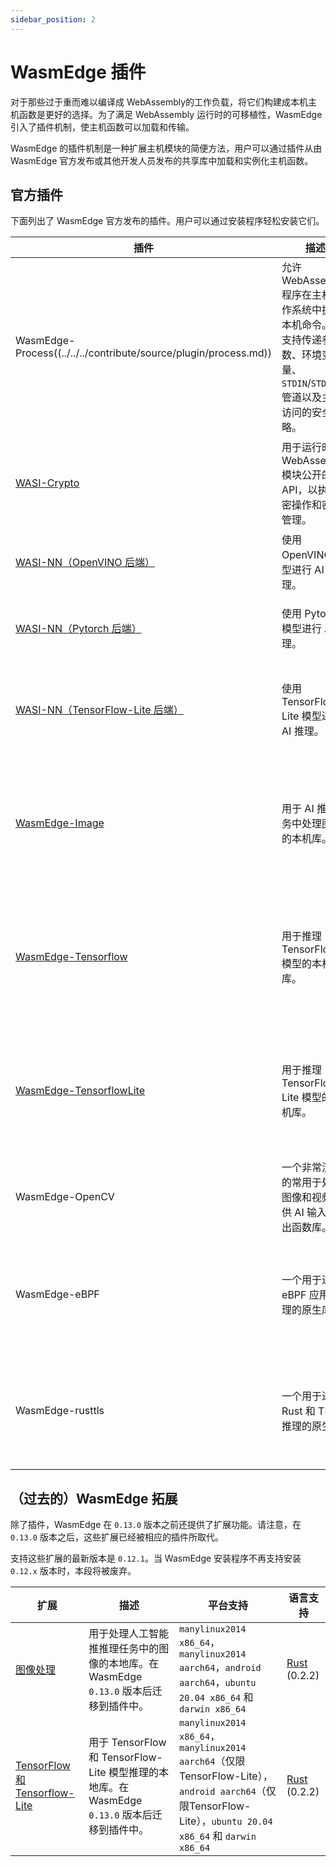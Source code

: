 ```yaml
---
sidebar_position: 2
---
```


# WasmEdge 插件

对于那些过于重而难以编译成 WebAssembly的工作负载，将它们构建成本机主机函数是更好的选择。为了满足 WebAssembly 运行时的可移植性，WasmEdge 引入了插件机制，使主机函数可以加载和传输。

WasmEdge 的插件机制是一种扩展主机模块的简便方法，用户可以通过插件从由 WasmEdge 官方发布或其他开发人员发布的共享库中加载和实例化主机函数。

## 官方插件

下面列出了 WasmEdge 官方发布的插件。用户可以通过安装程序轻松安装它们。

| 插件 | 描述 | 平台支持 | 语言支持 |
| --- | --- | --- | --- |
| WasmEdge-Process((../../../contribute/source/plugin/process.md)) | 允许 WebAssembly 程序在主机操作系统中执行本机命令。它支持传递参数、环境变量、`STDIN`/`STDOUT` 管道以及主机访问的安全策略。 | `manylinux2014 x86_64`，`manylinux2014 aarch64` 和 `ubuntu 20.04 x86_64`（自`0.10.0`） | [Rust](https://crates.io/crates/wasmedge_process_interface) |
| [WASI-Crypto](https://github.com/WebAssembly/wasi-crypto) | 用于运行时向 WebAssembly 模块公开的 API，以执行加密操作和密钥管理。 | `manylinux2014 x86_64`，`manylinux2014 aarch64` 和 `ubuntu 20.04 x86_64`（自`0.10.1`） | [Rust](https://crates.io/crates/wasi-crypto) |
| [WASI-NN](https://github.com/WebAssembly/wasi-nn)[（OpenVINO 后端）](../../../develop/rust/wasinn/openvino.md) | 使用 OpenVINO 模型进行 AI 推理。 | `ubuntu 20.04 x86_64`（自`0.10.1`） | [Rust](https://crates.io/crates/wasi-nn)，JavaScript |
| [WASI-NN](https://github.com/WebAssembly/wasi-nn)[（Pytorch 后端）](../../../develop/rust/wasinn/pytorch.md)   | 使用 Pytorch 模型进行 AI 推理。 | `manylinux2014 x86_64` 和 `ubuntu 20.04 x86_64`（自`0.11.1`） | [Rust](https://crates.io/crates/wasi-nn)，JavaScript |
| [WASI-NN](https://github.com/WebAssembly/wasi-nn)[（TensorFlow-Lite 后端）](../../../develop/rust/wasinn/tensorflow_lite.md)  | 使用 TensorFlow-Lite 模型进行 AI 推理。 | `manylinux2014 x86_64`，`manylinux2014 aarch64` 和 `ubuntu 20.04 x86_64`（自`0.11.2`） | [Rust](https://crates.io/crates/wasi-nn)，JavaScript |
| [WasmEdge-Image](../../../contribute/source/plugin/image.md) | 用于 AI 推理任务中处理图像的本机库。 | `manylinux2014 x86_64`，`manylinux2014 aarch64`，`ubuntu 20.04 x86_64`，`darwin x86_64` 和 `darwin arm64`（自`0.13.0`） | [Rust](https://crates.io/crates/wasmedge_tensorflow_interface)（0.3.0） |
| [WasmEdge-Tensorflow]((../../../contribute/source/plugin/tensorflow.md)) | 用于推理 TensorFlow 模型的本机库。 | `manylinux2014 x86_64`，`manylinux2014 aarch64`，`ubuntu 20.04 x86_64`，`darwin x86_64` 和 `darwin arm64`（自`0.13.0`） | [Rust](https://crates.io/crates/wasmedge_tensorflow_interface)（0.3.0） |
| [WasmEdge-TensorflowLite](../../../contribute/source/plugin/tensorflowlite.md)  | 用于推理 TensorFlow-Lite 模型的本机库。 | `manylinux2014 x86_64`，`manylinux2014 aarch64`，`ubuntu 20.04 x86_64`，`darwin x86_64` 和 `darwin arm64`（自`0.13.0`） | [Rust](https://crates.io/crates/wasmedge_tensorflow_interface) |
| WasmEdge-OpenCV | 一个非常流行的常用于处理图像和视频以供 AI 输入/输出函数库。      | 未发布                                       | Rust |
| WasmEdge-eBPF                                                               | 一个用于进行 eBPF 应用推理的原生库                                                                                                                                                          | `manylinux2014 x86_64`, `manylinux2014 aarch64`, `ubuntu 20.04 x86_64`, `darwin x86_64`, and `darwin arm64` (since `0.13.0`) | Rust                                                                   |
| WasmEdge-rusttls                                                            | 一个用于进行 Rust 和 TLS 推理的原生库                                                                                                                                                        | `manylinux2014 x86_64`, `manylinux2014 aarch64`, `ubuntu 20.04 x86_64`, `darwin x86_64`, and `darwin arm64` (since `0.13.0`) | [Rust](https://crates.io/crates/wasmedge_rustls_api) 

## （过去的）WasmEdge 拓展

除了插件，WasmEdge 在 `0.13.0` 版本之前还提供了扩展功能。请注意，在 `0.13.0` 版本之后，这些扩展已经被相应的插件所取代。

支持这些扩展的最新版本是 `0.12.1`。当 WasmEdge 安装程序不再支持安装 `0.12.x` 版本时，本段将被废弃。

| 扩展 | 描述 | 平台支持 | 语言支持 |
| --- | --- | --- | --- |
| [图像处理](https://github.com/second-state/WasmEdge-image) | 用于处理人工智能推推理任务中的图像的本地库。在 WasmEdge `0.13.0` 版本后迁移到插件中。 | `manylinux2014 x86_64`，`manylinux2014 aarch64`，`android aarch64`，`ubuntu 20.04 x86_64` 和 `darwin x86_64` | [Rust](https://crates.io/crates/wasmedge_tensorflow_interface) (0.2.2) |
| [TensorFlow 和 Tensorflow-Lite](https://github.com/second-state/WasmEdge-tensorflow) | 用于 TensorFlow 和 TensorFlow-Lite 模型推理的本地库。在 WasmEdge `0.13.0` 版本后迁移到插件中。 | `manylinux2014 x86_64`，`manylinux2014 aarch64`（仅限TensorFlow-Lite），`android aarch64`（仅限TensorFlow-Lite），`ubuntu 20.04 x86_64` 和 `darwin x86_64` | [Rust](https://crates.io/crates/wasmedge_tensorflow_interface) (0.2.2) |
